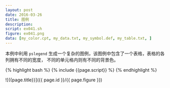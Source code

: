 ```yaml
---
layout: post
date: 2016-03-26
title: 图例
description:
script: ex041.sh
figure: ex041.png
data: [my_color.cpt, my_data.txt, my_symbol.def, my_table.txt, ]
---
```


本例中利用 ``pslegend`` 生成一个复杂的图例，该图例中包含了一个表格，表格的各列拥有不同的宽度，
不同的单元格内则有不同的背景色。

{% highlight bash %}
{% include {{page.script}} %}
{% endhighlight %}

![{{page.title}}]({{ page.id }}/{{ page.figure }})
